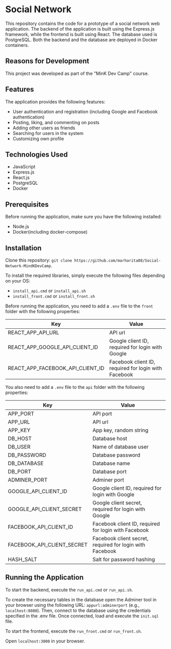 # Social Network

This repository contains the code for a prototype of a social network web application. The backend of the application is built using the Express.js framework, while the frontend is built using React. The database used is PostgreSQL. Both the backend and the database are deployed in Docker containers.

## Reasons for Development

This project was developed as part of the "MinK Dev Camp" course.

## Features
The application provides the following features:
  - User authentication and registration (including Google and Facebook authentication)
  - Posting, liking, and commenting on posts
  - Adding other users as friends
  - Searching for users in the system
  - Customizing own profile

## Technologies Used

 - JavaScript
 - Express.js
 - React.js
 - PostgreSQL
 - Docker

## Prerequisites
Before running the application, make sure you have the following installed:
- Node.js
- Docker(including docker-compose)

## Installation

Clone this repository: `git clone https://github.com/marharita08/Social-Network-MindKDevCamp`.

To install the required libraries, simply execute the following files depending on your OS:
  - `install_api.cmd` or `install_api.sh`
  - `install_front.cmd` or `install_front.sh`

Before running the application, you need to add a `.env` file to the `front` folder with the following properties:

| Key                              | Value                                                |    
|----------------------------------|------------------------------------------------------|
| REACT_APP_API_URL                | API url                                              |
| REACT_APP_GOOGLE_API_CLIENT_ID   | Google client ID, required for login with Google     |
| REACT_APP_FACEBOOK_API_CLIENT_ID | Facebook client ID, required for login with Facebook |                                                                                                               |

You also need to add a `.env` file to the `api` folder with the following properties:

| Key                        | Value                                                    |    
|----------------------------|----------------------------------------------------------|
| APP_PORT                   | API port                                                 |
| APP_URL                    | API url                                                  |
| APP_KEY                    | App key, random string                                   | 
| DB_HOST                    | Database host                                            |
| DB_USER                    | Name of database user                                    |
| DB_PASSWORD                | Database password                                        |
| DB_DATABASE                | Database name                                            |
| DB_PORT                    | Database port                                            |
| ADMINER_PORT               | Adminer port                                             |  
| GOOGLE_API_CLIENT_ID       | Google client ID, required for login with Google         |
| GOOGLE_API_CLIENT_SECRET   | Google client secret, required for login with Google     |
| FACEBOOK_API_CLIENT_ID     | Facebook client ID, required for login with Facebook     |
| FACEBOOK_API_CLIENT_SECRET | Facebook client secret, required for login with Facebook |
| HASH_SALT                  | Salt for password hashing                                |

## Running the Application

To start the backend, execute the `run_api.cmd` or `run_api.sh`.

To create the necessary tables in the database open the Adminer tool in your browser using the following URL: `appurl:adminerport` (e.g., `localhost:8080`).
Then, connect to the database using the credentials specified in the .env file.
Once connected, load and execute the `init.sql` file.

To start the frontend, execute the `run_front.cmd` or `run_front.sh`.

Open `localhost:3000` in your browser.

